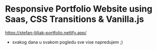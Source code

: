 # Responsive Portfolio Website using Saas, CSS Transitions & Vanilla.js

https://stefan-ljiljak-portfolio.netlify.app/


- svakog dana u svakom pogledu sve vise napredujem ;)